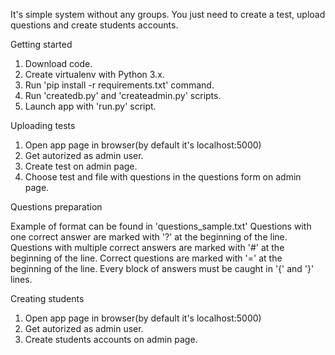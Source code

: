 It's simple system without any groups. You just need to create a test, upload questions and create students accounts.

Getting started

1. Download code.
2. Create virtualenv with Python 3.x.
3. Run 'pip install -r requirements.txt' command.
4. Run 'createdb.py' and 'createadmin.py' scripts.
5. Launch app with 'run.py' script.

Uploading tests

1. Open app page in browser(by default it's localhost:5000)
2. Get autorized as admin user.
3. Create test on admin page.
4. Choose test and file with questions in the questions form on admin page.

Questions preparation

Example of format can be found in 'questions_sample.txt'
Questions with one correct answer are marked with '?' at the beginning of the line.
Questions with multiple correct answers are marked with '#' at the beginning of the line.
Correct questions are marked with '=' at the beginning of the line.
Every block of answers must be caught in '{' and '}' lines.

Creating students

1. Open app page in browser(by default it's localhost:5000)
2. Get autorized as admin user.
3. Create students accounts on admin page.
